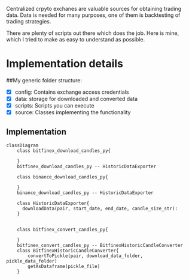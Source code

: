 Centralized crpyto exchanes are valuable sources for obtaining trading data.
Data is needed for many purposes, one of them is backtesting of trading strategies.

There are plenty of scripts out there which does the job. 
Here is mine, which I tried to make as easy to understand as possible.



# Implementation details
##My generic folder structure:
- [x] config: Contains exchange access credentials
- [x] data: storage for downloaded and converted data
- [x] scripts: Scripts you can execute
- [x] source: Classes implementing the functionality

## Implementation
```mermaid
classDiagram
    class bitfinex_download_candles_py{

    }
    bitfinex_download_candles_py -- HistoricDataExporter

    class binance_download_candles_py{

    }
    binance_download_candles_py -- HistoricDataExporter
    
    class HistoricDataExporter{
      downloadData(pair, start_date, end_date, candle_size_str):
    }

    
    class bitfinex_convert_candles_py{

    }
    bitfinex_convert_candles_py -- BitfinexHistoricCandleConverter
    class BitfinexHistoricCandleConverter{
        convertToPickle(pair, download_data_folder, pickle_data_folder)
        getAsDataframe(pickle_file)
    }	
```
